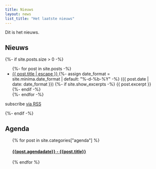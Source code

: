 ```yaml
---
title: Nieuws
layout: news
list_title: "Het laatste nieuws"
---
```


Dit is het nieuws.

## Nieuws

<div>
{%- if site.posts.size > 0 -%}
  <ul class="post-list">
    {%- for post in site.posts -%}
    <li>
      <a class="post-link" href="{{ post.url | relative_url }}">
          {{ post.title | escape }}
      </a>
      {%- assign date_format = site.minima.date_format | default: "%-d-%b-%Y" -%}
      <span class="post-meta">({{ post.date | date: date_format }})</span>
      {%- if site.show_excerpts -%}
        {{ post.excerpt }}
      {%- endif -%}
    </li>
    {%- endfor -%}
  </ul>

  <p class="rss-subscribe">subscribe <a href="{{ "/feed.xml" | relative_url }}">via RSS</a></p>
{%- endif -%}
</div>

## Agenda

<div class="agenda-list">
  <ul>
    {% for post in site.categories["agenda"] %}
      <h4><a href="{{ site.baseurl }}{{ post.url }}">{{post.agendadate}} - {{post.title}}</a></h4>
    {% endfor %}
  </ul>
</div>
